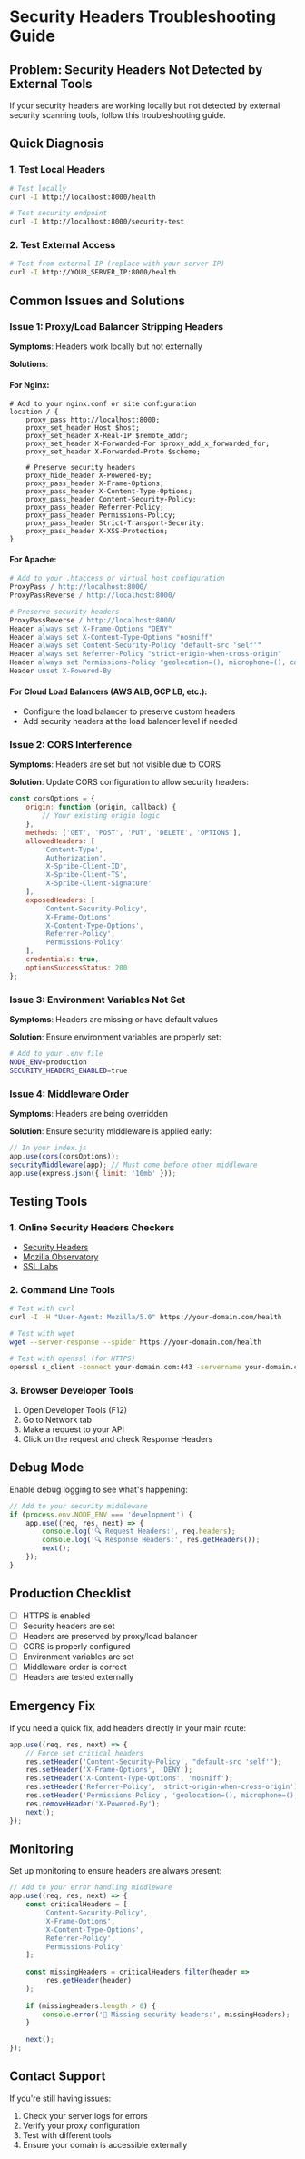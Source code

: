 # Security Headers Troubleshooting Guide

## Problem: Security Headers Not Detected by External Tools

If your security headers are working locally but not detected by external security scanning tools, follow this troubleshooting guide.

## Quick Diagnosis

### 1. Test Local Headers
```bash
# Test locally
curl -I http://localhost:8000/health

# Test security endpoint
curl -I http://localhost:8000/security-test
```

### 2. Test External Access
```bash
# Test from external IP (replace with your server IP)
curl -I http://YOUR_SERVER_IP:8000/health
```

## Common Issues and Solutions

### Issue 1: Proxy/Load Balancer Stripping Headers

**Symptoms**: Headers work locally but not externally

**Solutions**:

#### For Nginx:
```nginx
# Add to your nginx.conf or site configuration
location / {
    proxy_pass http://localhost:8000;
    proxy_set_header Host $host;
    proxy_set_header X-Real-IP $remote_addr;
    proxy_set_header X-Forwarded-For $proxy_add_x_forwarded_for;
    proxy_set_header X-Forwarded-Proto $scheme;
    
    # Preserve security headers
    proxy_hide_header X-Powered-By;
    proxy_pass_header X-Frame-Options;
    proxy_pass_header X-Content-Type-Options;
    proxy_pass_header Content-Security-Policy;
    proxy_pass_header Referrer-Policy;
    proxy_pass_header Permissions-Policy;
    proxy_pass_header Strict-Transport-Security;
    proxy_pass_header X-XSS-Protection;
}
```

#### For Apache:
```apache
# Add to your .htaccess or virtual host configuration
ProxyPass / http://localhost:8000/
ProxyPassReverse / http://localhost:8000/

# Preserve security headers
ProxyPassReverse / http://localhost:8000/
Header always set X-Frame-Options "DENY"
Header always set X-Content-Type-Options "nosniff"
Header always set Content-Security-Policy "default-src 'self'"
Header always set Referrer-Policy "strict-origin-when-cross-origin"
Header always set Permissions-Policy "geolocation=(), microphone=(), camera=()"
Header unset X-Powered-By
```

#### For Cloud Load Balancers (AWS ALB, GCP LB, etc.):
- Configure the load balancer to preserve custom headers
- Add security headers at the load balancer level if needed

### Issue 2: CORS Interference

**Symptoms**: Headers are set but not visible due to CORS

**Solution**: Update CORS configuration to allow security headers:

```javascript
const corsOptions = {
    origin: function (origin, callback) {
        // Your existing origin logic
    },
    methods: ['GET', 'POST', 'PUT', 'DELETE', 'OPTIONS'],
    allowedHeaders: [
        'Content-Type', 
        'Authorization',
        'X-Spribe-Client-ID',
        'X-Spribe-Client-TS', 
        'X-Spribe-Client-Signature'
    ],
    exposedHeaders: [
        'Content-Security-Policy',
        'X-Frame-Options',
        'X-Content-Type-Options',
        'Referrer-Policy',
        'Permissions-Policy'
    ],
    credentials: true,
    optionsSuccessStatus: 200
};
```

### Issue 3: Environment Variables Not Set

**Symptoms**: Headers are missing or have default values

**Solution**: Ensure environment variables are properly set:

```bash
# Add to your .env file
NODE_ENV=production
SECURITY_HEADERS_ENABLED=true
```

### Issue 4: Middleware Order

**Symptoms**: Headers are being overridden

**Solution**: Ensure security middleware is applied early:

```javascript
// In your index.js
app.use(cors(corsOptions));
securityMiddleware(app); // Must come before other middleware
app.use(express.json({ limit: '10mb' }));
```

## Testing Tools

### 1. Online Security Headers Checkers
- [Security Headers](https://securityheaders.com/)
- [Mozilla Observatory](https://observatory.mozilla.org/)
- [SSL Labs](https://www.ssllabs.com/ssltest/)

### 2. Command Line Tools
```bash
# Test with curl
curl -I -H "User-Agent: Mozilla/5.0" https://your-domain.com/health

# Test with wget
wget --server-response --spider https://your-domain.com/health

# Test with openssl (for HTTPS)
openssl s_client -connect your-domain.com:443 -servername your-domain.com
```

### 3. Browser Developer Tools
1. Open Developer Tools (F12)
2. Go to Network tab
3. Make a request to your API
4. Click on the request and check Response Headers

## Debug Mode

Enable debug logging to see what's happening:

```javascript
// Add to your security middleware
if (process.env.NODE_ENV === 'development') {
    app.use((req, res, next) => {
        console.log('🔍 Request Headers:', req.headers);
        console.log('🔍 Response Headers:', res.getHeaders());
        next();
    });
}
```

## Production Checklist

- [ ] HTTPS is enabled
- [ ] Security headers are set
- [ ] Headers are preserved by proxy/load balancer
- [ ] CORS is properly configured
- [ ] Environment variables are set
- [ ] Middleware order is correct
- [ ] Headers are tested externally

## Emergency Fix

If you need a quick fix, add headers directly in your main route:

```javascript
app.use((req, res, next) => {
    // Force set critical headers
    res.setHeader('Content-Security-Policy', "default-src 'self'");
    res.setHeader('X-Frame-Options', 'DENY');
    res.setHeader('X-Content-Type-Options', 'nosniff');
    res.setHeader('Referrer-Policy', 'strict-origin-when-cross-origin');
    res.setHeader('Permissions-Policy', 'geolocation=(), microphone=(), camera=()');
    res.removeHeader('X-Powered-By');
    next();
});
```

## Monitoring

Set up monitoring to ensure headers are always present:

```javascript
// Add to your error handling middleware
app.use((req, res, next) => {
    const criticalHeaders = [
        'Content-Security-Policy',
        'X-Frame-Options',
        'X-Content-Type-Options',
        'Referrer-Policy',
        'Permissions-Policy'
    ];
    
    const missingHeaders = criticalHeaders.filter(header => 
        !res.getHeader(header)
    );
    
    if (missingHeaders.length > 0) {
        console.error('🚨 Missing security headers:', missingHeaders);
    }
    
    next();
});
```

## Contact Support

If you're still having issues:
1. Check your server logs for errors
2. Verify your proxy configuration
3. Test with different tools
4. Ensure your domain is accessible externally 